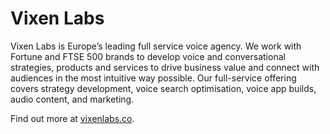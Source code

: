 # Vixen Labs

Vixen Labs is Europe’s leading full service voice agency. We work with Fortune and FTSE 500 brands to develop voice and conversational strategies, products and services to drive business value and connect with audiences in the most intuitive way possible. Our full-service offering covers strategy development, voice search optimisation, voice app builds, audio content, and marketing.

Find out more at [vixenlabs.co](https://vixenlabs.co).
